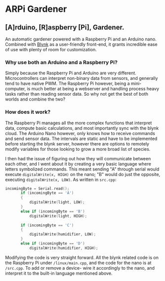 # ARPi Gardener 
## [A]rduino, [R]aspberry [Pi], Gardener. 

An automatic gardener powered with a Raspberry Pi and an Arduino nano. Combined with [Blynk](https://blynk.io/) as a user-friendly front-end, it grants incredible ease of use with plenty of room for customization. 

### Why use both an Arduino and a Raspberry Pi? 

Simply because the Raspberry Pi and Arduino are very different. Microcontrollers can interpret non-binary data from sensors, and generally tend to have native PWM. The Raspberry Pi however, being a mini-computer, is much better at being a webserver and handling process heavy tasks rather than reading sensor data. So why not get the best of both worlds and combine the two?

### How does it work? 

The Raspberry Pi manages all the more complex functions that interpret data, compute basic calculations, and most importantly sync with the blynk cloud. The Arduino Nano however, only knows how to receive commands and send sensor data. The intervals are static and have to be implemented before starting the blynk server, however there are options to remotely modify variables for those looking to grow a more broad list of species. 

I then had the issue of figuring out how they will communicate between each other, and I went about it by creating a very basic language where letters symbolized commands. This meant sending "A" through serial would execute `digitalWrite(x, HIGH)` on the nano; "B" would do just the opposite, executing `digitalWrite(x, LOW)`. As written in `src.cpp`:

```cpp
incomingByte = Serial.read(); 
       if (incomingByte == 'A')
       {
           digitalWrite(light, LOW);
       }
       else if (incomingByte == 'B')
           digitalWrite(light, HIGH);
           
       if (incomingByte == 'C')
       {
           digitalWrite(humidifier, LOW);
       }
       else if (incomingByte == 'D')
           digitalWrite(humidifier, HIGH);
```

Modifying the code is very straight forward. All the blynk related code is on the Raspberry Pi under `/linux/main.cpp`, and the code for the nano is at `/src.cpp`. To add or remove a device- wire it accordingly to the nano, and interpret it to the built-in language mentioned above.
